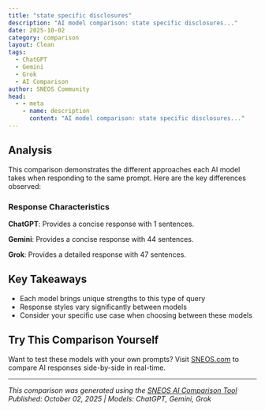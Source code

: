 ```yaml
---
title: "state specific disclosures"
description: "AI model comparison: state specific disclosures..."
date: 2025-10-02
category: comparison
layout: Clean
tags:
  - ChatGPT
  - Gemini
  - Grok
  - AI Comparison
author: SNEOS Community
head:
  - - meta
    - name: description
      content: "AI model comparison: state specific disclosures..."
---
```


<ChatComparison
  title="state specific disclosures"
  prompt="state specific disclosures"
  :responses='{
    "ChatGPT": "Error calling OpenAI API.",
    "Gemini": "Okay, I understand. You\u0027re asking about state-specific disclosures. To give you the best information, I need a little more context. Please tell me:\n\n**1. What kind of disclosures are you interested in?**\n\n   *   **Real Estate:** (e.g., property condition, lead paint, natural hazard zones, homeowners association, etc.)\n   *   **Insurance:** (e.g., policy terms, cancellation rights, privacy practices, etc.)\n   *   **Financial/Investment:** (e.g., risk factors, conflicts of interest, fee structures, etc.)\n   *   **Employment:** (e.g., wage notices, time off policies, non-compete agreements, etc.)\n   *   **Data Privacy:** (e.g., how personal information is collected, used, and shared, etc.)\n   *   **Consumer Products/Services:** (e.g., warranty information, safety warnings, terms of service, etc.)\n   *   **Healthcare:** (e.g. patient rights, privacy practices, medical history release, etc.)\n   *   **Other (Please specify):** _________________________\n\n**2. Which state are you interested in?** (e.g., California, Texas, New York, Florida, etc.)\n\n**3. What is the context or situation for which you need this information?**\n    *   **(Example Real Estate):** Are you buying a house? Selling a house? Renting an apartment? Are you a landlord? A real estate agent?\n    *   **(Example Insurance):** Are you purchasing a policy? Filing a claim? Are you an insurance agent?\n    *   **(Example Employment):** Are you an employer? An employee?\n\nOnce I have this information, I can provide you with more specific and helpful details.\n",
    "Grok": "The term \u0022state-specific disclosures\u0022 typically refers to legal or regulatory requirements for certain information to be disclosed to individuals, businesses, or consumers based on the laws of a particular state in the U.S. These disclosures often pertain to contracts, transactions, employment, privacy policies, real estate, or other regulated activities. The exact nature of the disclosures varies depending on the state and the context.\n\nBelow, I\u0027ll provide an overview of what state-specific disclosures might entail in common scenarios. If you\u0027re referring to a specific industry or situation, please provide additional details, and I can tailor the response accordingly.\n\n### 1. **Consumer Protection Disclosures**\nMany states have laws requiring businesses to disclose specific information to consumers during transactions. Examples include:\n   - **California**: Under the California Consumer Privacy Act (CCPA), businesses must provide disclosures about the collection, use, and sale of personal data. This includes a \u0022Do Not Sell My Personal Information\u0022 link on websites.\n   - **New York**: Certain consumer contracts, such as those for health clubs or home improvement services, require specific disclosures about cancellation rights and terms.\n   - **Texas**: Businesses must disclose specific warranty information or return policies to comply with state deceptive trade practices laws.\n\n### 2. **Employment Disclosures**\nStates often mandate disclosures in employment contexts, such as wage transparency or workplace policies.\n   - **California**: Employers must provide written wage notices at the time of hire, detailing pay rates, allowances, and other information under the Wage Theft Prevention Act.\n   - **New York**: Employers are required to provide pay transparency in job postings (as of recent laws) and notify employees of their rights under anti-discrimination laws.\n   - **Massachusetts**: Employers must disclose salary ranges in job postings and provide certain notices regarding paid family and medical leave.\n\n### 3. **Real Estate Disclosures**\nState laws often require specific disclosures during property transactions to protect buyers and renters.\n   - **California**: Sellers must provide a Transfer Disclosure Statement (TDS) detailing the condition of the property, including any known defects or hazards (e.g., lead-based paint or natural disaster risks).\n   - **Florida**: Sellers must disclose any material defects or issues with the property, and certain areas require flood zone disclosures.\n   - **Illinois**: Sellers are required to disclose information about radon gas and other environmental hazards.\n\n### 4. **Privacy and Data Protection Disclosures**\nWith the rise of data privacy laws, many states are implementing disclosure requirements for businesses that handle personal information.\n   - **California**: As mentioned, the CCPA and the California Privacy Rights Act (CPRA) require detailed privacy policy disclosures and consumer rights notifications.\n   - **Virginia**: The Virginia Consumer Data Protection Act (VCDPA) mandates disclosures about data processing activities and consumer rights to access or delete personal information.\n   - **Colorado**: The Colorado Privacy Act (CPA) similarly requires businesses to provide clear disclosures about data collection and usage.\n\n### 5. **Financial and Lending Disclosures**\nStates may have specific disclosure requirements for loans, credit, or financial services.\n   - **New York**: Lenders must provide disclosures under the Truth in Lending Act (TILA) and additional state-specific notices for mortgage transactions.\n   - **Texas**: Certain disclosures are required for home equity loans, including limits on fees and mandatory waiting periods.\n   - **Massachusetts**: Predatory lending laws require detailed disclosures for high-cost loans to prevent consumer exploitation.\n\n### How to Identify State-Specific Disclosures\nIf you are looking for specific disclosure requirements:\n   - **Check State Laws**: Refer to the relevant state statutes or regulations (e.g., California Business and Professions Code, New York General Business Law).\n   - **Industry Guidelines**: Certain industries (e.g., real estate, healthcare, or finance) may have regulatory bodies that outline disclosure requirements.\n   - **Legal Counsel**: Consult with a lawyer familiar with the state\u2019s laws to ensure compliance.\n   - **Government Websites**: Many states provide resources or templates for required disclosures (e.g., California\u2019s Department of Consumer Affairs or Florida\u2019s Department of Business and Professional Regulation).\n\nIf you have a specific state or context in mind (e.g., a particular disclosure for a business in California), let me know, and I can dig deeper!"
  }'
  published-date="13:58"
/>

## Analysis

This comparison demonstrates the different approaches each AI model takes when responding to the same prompt. Here are the key differences observed:

### Response Characteristics

**ChatGPT**: Provides a concise response with 1 sentences. 

**Gemini**: Provides a concise response with 44 sentences. 

**Grok**: Provides a detailed response with 47 sentences. 

## Key Takeaways

- Each model brings unique strengths to this type of query
- Response styles vary significantly between models
- Consider your specific use case when choosing between these models

## Try This Comparison Yourself

Want to test these models with your own prompts? Visit [SNEOS.com](https://sneos.com) to compare AI responses side-by-side in real-time.

---

*This comparison was generated using the [SNEOS AI Comparison Tool](https://sneos.com)*
*Published: October 02, 2025 | Models: ChatGPT, Gemini, Grok*
